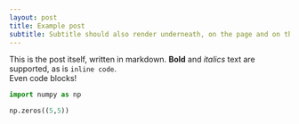 ```yaml
---
layout: post
title: Example post
subtitle: Subtitle should also render underneath, on the page and on the article list
---
```


This is the post itself, written in markdown. **Bold** and *italics* text are supported, as is `inline code`.  
Even code blocks!
```python
import numpy as np

np.zeros((5,5))

```